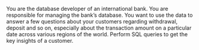 You are the database developer of an international bank. You are responsible for managing the bank’s database. You want to use the data to answer a few questions about your customers regarding withdrawal, deposit and so on, especially about the transaction amount on a particular date across various regions of the world. Perform SQL queries to get the key insights of a customer. 


